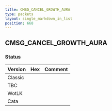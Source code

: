 ```yaml
---
title: CMSG_CANCEL_GROWTH_AURA
type: packets
layout: single_markdown_in_list
position: 668
---
```


## CMSG_CANCEL_GROWTH_AURA

### Status

Version | Hex | Comment
---------- | ---------- | ---------- 
Classic |  |  
TBC |  |  
WotLK |  |  
Cata |  |  
